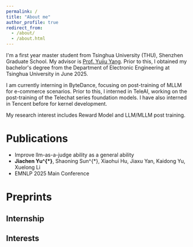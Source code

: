 ```yaml
---
permalink: /
title: "About me"
author_profile: true
redirect_from: 
  - /about/
  - /about.html
---
```


I'm a first year master student from Tsinghua University (THU), Shenzhen Graduate School. My advisor is [Prof. Yujiu Yang](https://www.sigs.tsinghua.edu.cn/yyj/main.psp). Prior to this, I obtained my bachelor's degree from the Department of Electronic Engineering at Tsinghua University in June 2025.

I am currently interning in ByteDance, focusing on post-training of MLLM for e-commerce scenarios. Prior to this, I interned in TeleAI, working on the post-training of the Telechat series foundation models. I have also interned in Tencent before for kernel development.

My research interest includes Reward Model and LLM/MLLM post training. 

Publications
======
- Improve llm-as-a-judge ability as a general ability
- **Jiachen Yu^{\*}**, Shaoning Sun^{\*}, Xiaohui Hu, Jiaxu Yan, Kaidong Yu, Xuelong Li
- EMNLP 2025 Main Conference

Preprints
======


Internship
------


Interests
------
